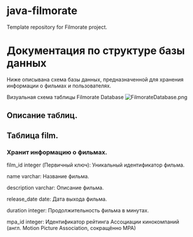 # java-filmorate
Template repository for Filmorate project.

# Документация по структуре базы данных
Ниже описывана схема базы данных, предназначенной для хранения информации о фильмах и пользователях.

Визуальная схема таблицы
Filmorate Database 
![FilmorateDatabase.png](..%2FFilmorateDatabase.png)

## Описание таблиц.

## Таблица film.

### Хранит информацию о фильмах.

film_id integer (Первичный ключ): Уникальный идентификатор фильма.

name varchar: Название фильма.

description varchar: Описание фильма.

release_date date: Дата выхода фильма.

duration integer: Продолжительность фильма в минутах.

mpa_id integer: Идентификатор рейтинга Ассоциации кинокомпаний (англ. Motion Picture Association, сокращённо МРА)
